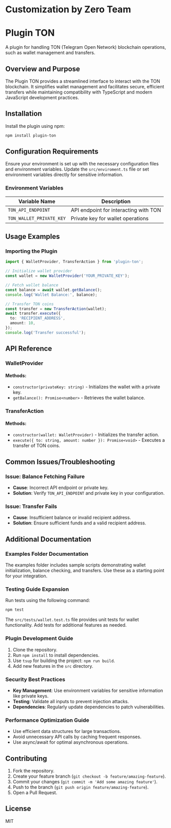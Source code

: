# Customization by Zero Team

# Plugin TON

A plugin for handling TON (Telegram Open Network) blockchain operations, such as wallet management and transfers.

## Overview and Purpose

The Plugin TON provides a streamlined interface to interact with the TON blockchain. It simplifies wallet management and facilitates secure, efficient transfers while maintaining compatibility with TypeScript and modern JavaScript development practices.

## Installation

Install the plugin using npm:

```bash
npm install plugin-ton
```

## Configuration Requirements

Ensure your environment is set up with the necessary configuration files and environment variables. Update the `src/enviroment.ts` file or set environment variables directly for sensitive information.

### Environment Variables

| Variable Name            | Description                           |
| ------------------------ | ------------------------------------- |
| `TON_API_ENDPOINT`       | API endpoint for interacting with TON |
| `TON_WALLET_PRIVATE_KEY` | Private key for wallet operations     |

## Usage Examples

### Importing the Plugin

```typescript
import { WalletProvider, TransferAction } from 'plugin-ton';

// Initialize wallet provider
const wallet = new WalletProvider('YOUR_PRIVATE_KEY');

// Fetch wallet balance
const balance = await wallet.getBalance();
console.log('Wallet Balance:', balance);

// Transfer TON coins
const transfer = new TransferAction(wallet);
await transfer.execute({
  to: 'RECIPIENT_ADDRESS',
  amount: 10,
});
console.log('Transfer successful');
```

## API Reference

### WalletProvider

#### Methods:

- `constructor(privateKey: string)` - Initializes the wallet with a private key.
- `getBalance(): Promise<number>` - Retrieves the wallet balance.

### TransferAction

#### Methods:

- `constructor(wallet: WalletProvider)` - Initializes the transfer action.
- `execute({ to: string, amount: number }): Promise<void>` - Executes a transfer of TON coins.

## Common Issues/Troubleshooting

### Issue: Balance Fetching Failure

- **Cause**: Incorrect API endpoint or private key.
- **Solution**: Verify `TON_API_ENDPOINT` and private key in your configuration.

### Issue: Transfer Fails

- **Cause**: Insufficient balance or invalid recipient address.
- **Solution**: Ensure sufficient funds and a valid recipient address.

## Additional Documentation

### Examples Folder Documentation

The examples folder includes sample scripts demonstrating wallet initialization, balance checking, and transfers. Use these as a starting point for your integration.

### Testing Guide Expansion

Run tests using the following command:

```bash
npm test
```

The `src/tests/wallet.test.ts` file provides unit tests for wallet functionality. Add tests for additional features as needed.

### Plugin Development Guide

1. Clone the repository.
2. Run `npm install` to install dependencies.
3. Use `tsup` for building the project: `npm run build`.
4. Add new features in the `src` directory.

### Security Best Practices

- **Key Management**: Use environment variables for sensitive information like private keys.
- **Testing**: Validate all inputs to prevent injection attacks.
- **Dependencies**: Regularly update dependencies to patch vulnerabilities.

### Performance Optimization Guide

- Use efficient data structures for large transactions.
- Avoid unnecessary API calls by caching frequent responses.
- Use async/await for optimal asynchronous operations.

## Contributing

1. Fork the repository.
2. Create your feature branch (`git checkout -b feature/amazing-feature`).
3. Commit your changes (`git commit -m 'Add some amazing feature'`).
4. Push to the branch (`git push origin feature/amazing-feature`).
5. Open a Pull Request.

## License

MIT
